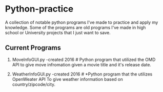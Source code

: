 # Python-practice
A collection of notable python programs I've made to practice and apply my knowledge. 
Some of the programs are old programs I've made in high school or University projects that I just want to save.

## Current Programs

1. MoveInfoGUI.py -created 2016 # 
   Python program that utilized the OMD API to give move infromation given a movie title and it's release date. 
   
1. WeatherInfoGUI.py -created 2016 # 
   *Python program that the utilizes OpenWeater API To give weather information based on country/zipcode/city. 
   
